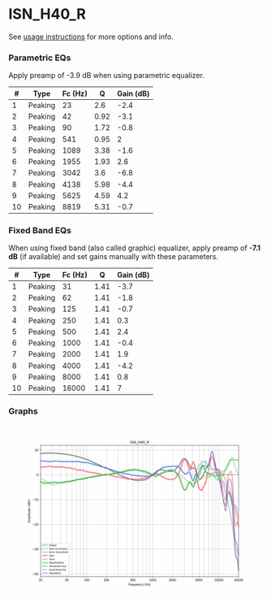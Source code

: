 # ISN_H40_R
See [usage instructions](https://github.com/jaakkopasanen/AutoEq#usage) for more options and info.

### Parametric EQs
Apply preamp of -3.9 dB when using parametric equalizer.

|   # | Type    |   Fc (Hz) |    Q |   Gain (dB) |
|-----|---------|-----------|------|-------------|
|   1 | Peaking |        23 | 2.6  |        -2.4 |
|   2 | Peaking |        42 | 0.92 |        -3.1 |
|   3 | Peaking |        90 | 1.72 |        -0.8 |
|   4 | Peaking |       541 | 0.95 |         2   |
|   5 | Peaking |      1089 | 3.38 |        -1.6 |
|   6 | Peaking |      1955 | 1.93 |         2.6 |
|   7 | Peaking |      3042 | 3.6  |        -6.8 |
|   8 | Peaking |      4138 | 5.98 |        -4.4 |
|   9 | Peaking |      5625 | 4.59 |         4.2 |
|  10 | Peaking |      8819 | 5.31 |        -0.7 |

### Fixed Band EQs
When using fixed band (also called graphic) equalizer, apply preamp of **-7.1 dB** (if available) and set gains manually with these parameters.

|   # | Type    |   Fc (Hz) |    Q |   Gain (dB) |
|-----|---------|-----------|------|-------------|
|   1 | Peaking |        31 | 1.41 |        -3.7 |
|   2 | Peaking |        62 | 1.41 |        -1.8 |
|   3 | Peaking |       125 | 1.41 |        -0.7 |
|   4 | Peaking |       250 | 1.41 |         0.3 |
|   5 | Peaking |       500 | 1.41 |         2.4 |
|   6 | Peaking |      1000 | 1.41 |        -0.4 |
|   7 | Peaking |      2000 | 1.41 |         1.9 |
|   8 | Peaking |      4000 | 1.41 |        -4.2 |
|   9 | Peaking |      8000 | 1.41 |         0.8 |
|  10 | Peaking |     16000 | 1.41 |         7   |

### Graphs
![](./ISN_H40_R.png)
